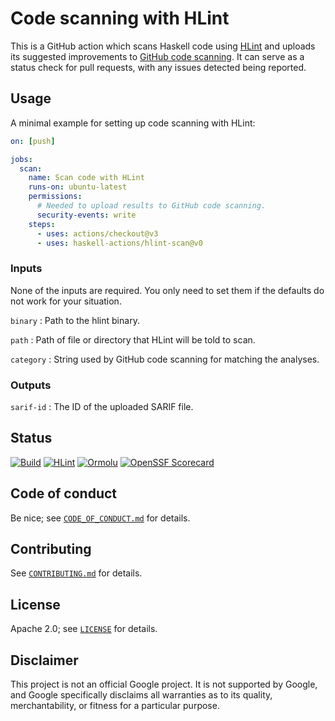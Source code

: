# Code scanning with HLint

This is a GitHub action which scans Haskell code using [HLint]
and uploads its suggested improvements to [GitHub code scanning].
It can serve as a status check for pull requests,
with any issues detected being reported.

## Usage

A minimal example for setting up code scanning with HLint:

```yaml
on: [push]

jobs:
  scan:
    name: Scan code with HLint
    runs-on: ubuntu-latest
    permissions:
      # Needed to upload results to GitHub code scanning.
      security-events: write
    steps:
      - uses: actions/checkout@v3
      - uses: haskell-actions/hlint-scan@v0
```

### Inputs

None of the inputs are required.
You only need to set them if the defaults do not work for your situation.

`binary`
:   Path to the hlint binary.

`path`
:   Path of file or directory that HLint will be told to scan.

`category`
:   String used by GitHub code scanning for matching the analyses.

### Outputs

`sarif-id`
:   The ID of the uploaded SARIF file.

## Status

[![Build](https://github.com/haskell-actions/hlint-scan/actions/workflows/build.yaml/badge.svg)](https://github.com/haskell-actions/hlint-scan/actions/workflows/build.yaml)
[![HLint](https://github.com/haskell-actions/hlint-scan/actions/workflows/hlint.yaml/badge.svg)](https://github.com/haskell-actions/hlint-scan/actions/workflows/hlint.yaml)
[![Ormolu](https://github.com/haskell-actions/hlint-scan/actions/workflows/ormolu.yaml/badge.svg)](https://github.com/haskell-actions/hlint-scan/actions/workflows/ormolu.yaml)
[![OpenSSF
Scorecard](https://api.securityscorecards.dev/projects/github.com/haskell-actions/hlint-scan/badge)](https://api.securityscorecards.dev/projects/github.com/haskell-actions/hlint-scan)

## Code of conduct

Be nice; see [`CODE_OF_CONDUCT.md`](docs/CODE_OF_CONDUCT.md) for details.

## Contributing

See [`CONTRIBUTING.md`](docs/CONTRIBUTING.md) for details.

## License

Apache 2.0; see [`LICENSE`](LICENSE) for details.

## Disclaimer

This project is not an official Google project. It is not supported by Google,
and Google specifically disclaims all warranties as to its quality,
merchantability, or fitness for a particular purpose.


[GitHub code scanning]: https://docs.github.com/en/code-security/code-scanning/automatically-scanning-your-code-for-vulnerabilities-and-errors/about-code-scanning

[HLint]: https://github.com/ndmitchell/hlint

[haskell/actions/hlint-setup]: https://github.com/haskell/actions/tree/main/hlint-setup

[haskell/actions/hlint-run]: https://github.com/haskell/actions/tree/main/hlint-run
